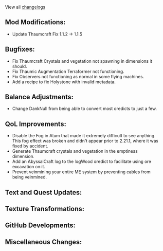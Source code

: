 
View all [changelogs](https://github.com/Divine-Journey-2/Divine-Journey-2/tree/main/changelog)

## Mod Modifications:

- Update Thaumcraft Fix 1.1.2 -> 1.1.5

## Bugfixes:

- Fix Thaumcraft Crystals and vegetation not spawning in dimensions it should.
- Fix Thaumic Augmentation Terraformer not functioning.
- Fix Observers not functioning as normal in some flying machines.
- Add a recipe to fix Holystone with invalid metadata.

## Balance Adjustments:

- Change DankNull from being able to convert most oredicts to just a few.

## QoL Improvements:

- Disable the Fog in Atum that made it extremely difficult to see anything. This fog effect was broken and didn't appear prior to 2.21.1, where it was fixed by accident.
- Generate Thaumcraft crystals and vegetation in the emptiness dimension.
- Add an AbyssalCraft log to the logWood oredict to facilitate using ore excavation on it.
- Prevent veinmining your entire ME system by preventing cables from being veinmined.

## Text and Quest Updates:


## Texture Transformations:


## GitHub Developments:


## Miscellaneous Changes:
